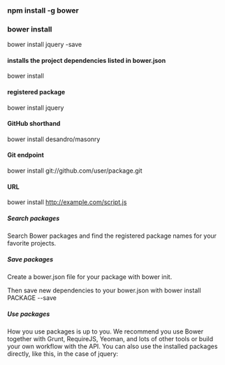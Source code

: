### npm install -g bower

### bower install <package>

bower install jquery -save

#### installs the project dependencies listed in bower.json

bower install

#### registered package

bower install jquery

#### GitHub shorthand

bower install desandro/masonry

#### Git endpoint

bower install git://github.com/user/package.git

#### URL

bower install http://example.com/script.js

##### Search packages

Search Bower packages and find the registered package names for your favorite projects.

##### Save packages

Create a bower.json file for your package with bower init.

Then save new dependencies to your bower.json with bower install PACKAGE --save

##### Use packages

How you use packages is up to you. We recommend you use Bower together with Grunt, RequireJS, Yeoman, and lots of other tools or build your own workflow with the API. You can also use the installed packages directly, like this, in the case of jquery:

<script src="bower_components/jquery/dist/jquery.min.js"></script>
